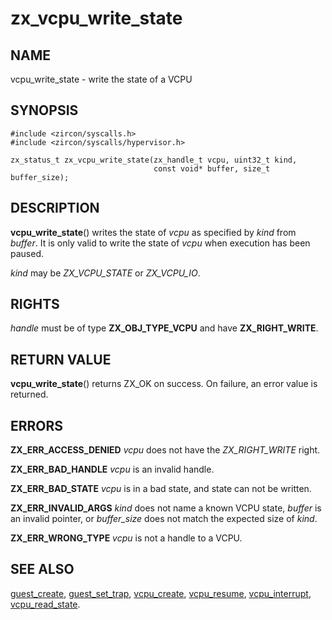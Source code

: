 # zx_vcpu_write_state

## NAME

vcpu_write_state - write the state of a VCPU

## SYNOPSIS

```
#include <zircon/syscalls.h>
#include <zircon/syscalls/hypervisor.h>

zx_status_t zx_vcpu_write_state(zx_handle_t vcpu, uint32_t kind,
                                const void* buffer, size_t buffer_size);
```

## DESCRIPTION

**vcpu_write_state**() writes the state of *vcpu* as specified by *kind* from
*buffer*. It is only valid to write the state of *vcpu* when execution has been
paused.

*kind* may be *ZX_VCPU_STATE* or *ZX_VCPU_IO*.

## RIGHTS

<!-- Updated by scripts/update-docs-from-abigen, do not edit this section manually. -->

*handle* must be of type **ZX_OBJ_TYPE_VCPU** and have **ZX_RIGHT_WRITE**.

## RETURN VALUE

**vcpu_write_state**() returns ZX_OK on success. On failure, an error value is
returned.

## ERRORS

**ZX_ERR_ACCESS_DENIED** *vcpu* does not have the *ZX_RIGHT_WRITE* right.

**ZX_ERR_BAD_HANDLE** *vcpu* is an invalid handle.

**ZX_ERR_BAD_STATE** *vcpu* is in a bad state, and state can not be written.

**ZX_ERR_INVALID_ARGS** *kind* does not name a known VCPU state, *buffer* is an
invalid pointer, or *buffer_size* does not match the expected size of *kind*.

**ZX_ERR_WRONG_TYPE** *vcpu* is not a handle to a VCPU.

## SEE ALSO

[guest_create](guest_create.md),
[guest_set_trap](guest_set_trap.md),
[vcpu_create](vcpu_create.md),
[vcpu_resume](vcpu_resume.md),
[vcpu_interrupt](vcpu_interrupt.md),
[vcpu_read_state](vcpu_read_state.md).
